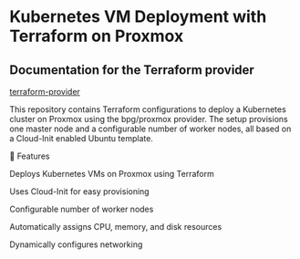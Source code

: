 # Kubernetes VM Deployment with Terraform on Proxmox
## Documentation for the Terraform provider
[terraform-provider](https://registry.terraform.io/providers/bpg/proxmox/latest/docs/guides/cloud-init)

This repository contains Terraform configurations to deploy a Kubernetes cluster on Proxmox using the bpg/proxmox provider. The setup provisions one master node and a configurable number of worker nodes, all based on a Cloud-Init enabled Ubuntu template.

🚀 Features

Deploys Kubernetes VMs on Proxmox using Terraform

Uses Cloud-Init for easy provisioning

Configurable number of worker nodes

Automatically assigns CPU, memory, and disk resources

Dynamically configures networking